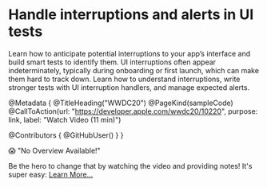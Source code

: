 # Handle interruptions and alerts in UI tests

Learn how to anticipate potential interruptions to your app’s interface and build smart tests to identify them. UI interruptions often appear indeterminately, typically during onboarding or first launch, which can make them hard to track down. Learn how to understand interruptions, write stronger tests with UI interruption handlers, and manage expected alerts.

@Metadata {
   @TitleHeading("WWDC20")
   @PageKind(sampleCode)
   @CallToAction(url: "https://developer.apple.com/wwdc20/10220", purpose: link, label: "Watch Video (11 min)")

   @Contributors {
      @GitHubUser(<replace this with your GitHub handle>)
   }
}

😱 "No Overview Available!"

Be the hero to change that by watching the video and providing notes! It's super easy:
 [Learn More…](https://wwdcnotes.github.io/WWDCNotes/documentation/wwdcnotes/contributing)
